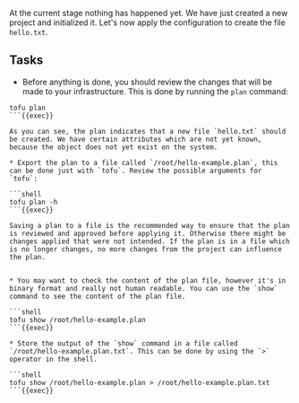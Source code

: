 At the current stage nothing has happened yet. We have just created a new project and initialized it. Let's now apply the configuration to create the file `hello.txt`.

## Tasks

* Before anything is done, you should review the changes that will be made to your infrastructure. This is done by running the `plan` command:

```shell
tofu plan
```{{exec}}

As you can see, the plan indicates that a new file `hello.txt` should be created. We have certain attributes which are not yet known, because the object does not yet exist on the system.

* Export the plan to a file called `/root/hello-example.plan`, this can be done just with `tofu`. Review the possible arguments for `tofu`:

```shell
tofu plan -h
```{{exec}}

Saving a plan to a file is the recommended way to ensure that the plan is reviewed and approved before applying it. Otherwise there might be changes applied that were not intended. If the plan is in a file which is no longer changes, no more changes from the project can influence the plan.


* You may want to check the content of the plan file, however it's in binary format and really not human readable. You can use the `show` command to see the content of the plan file.

```shell
tofu show /root/hello-example.plan
```{{exec}}

* Store the output of the `show` command in a file called `/root/hello-example.plan.txt`. This can be done by using the `>` operator in the shell.

```shell
tofu show /root/hello-example.plan > /root/hello-example.plan.txt
```{{exec}}
